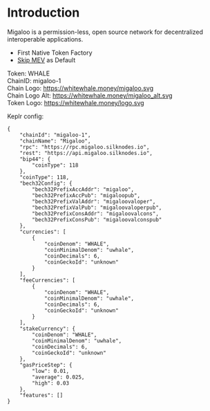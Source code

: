 # Introduction

Migaloo is a permission-less, open source network for decentralized interoperable applications.

- First Native Token Factory
- [Skip MEV](https://skip.money/) as Default

Token: WHALE  
ChainID: migaloo-1  
Chain Logo: https://whitewhale.money/migaloo.svg  
Chain Logo Alt: https://whitewhale.money/migaloo_alt.svg  
Token Logo: https://whitewhale.money/logo.svg

Keplr config:

    {
        "chainId": "migaloo-1",
        "chainName": "Migaloo",
        "rpc": "https://rpc.migaloo.silknodes.io",
        "rest": "https://api.migaloo.silknodes.io",
        "bip44": {
            "coinType": 118
        },
        "coinType": 118,
        "bech32Config": {
            "bech32PrefixAccAddr": "migaloo",
            "bech32PrefixAccPub": "migaloopub",
            "bech32PrefixValAddr": "migaloovaloper",
            "bech32PrefixValPub": "migaloovaloperpub",
            "bech32PrefixConsAddr": "migaloovalcons",
            "bech32PrefixConsPub": "migaloovalconspub"
        },
        "currencies": [
            {
                "coinDenom": "WHALE",
                "coinMinimalDenom": "uwhale",
                "coinDecimals": 6,
                "coinGeckoId": "unknown"
            }
        ],
        "feeCurrencies": [
            {
                "coinDenom": "WHALE",
                "coinMinimalDenom": "uwhale",
                "coinDecimals": 6,
                "coinGeckoId": "unknown"
            }
        ],
        "stakeCurrency": {
            "coinDenom": "WHALE",
            "coinMinimalDenom": "uwhale",
            "coinDecimals": 6,
            "coinGeckoId": "unknown"
        },
        "gasPriceStep": {
            "low": 0.01,
            "average": 0.025,
            "high": 0.03
        },
        "features": []
    }
